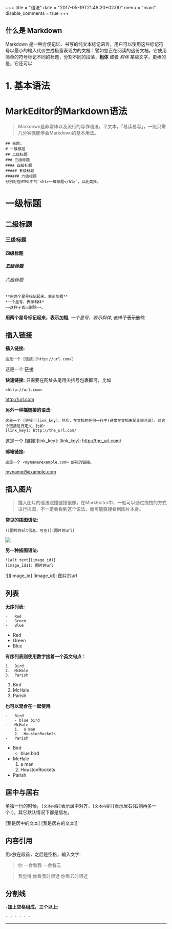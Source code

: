 +++
title = "语法"
date = "2017-05-19T21:49:20+02:00"
menu = "main"
disable_comments = true
+++

## 什么是 Markdown

Markdown 是一种方便记忆、书写的纯文本标记语言，用户可以使用这些标记符号以最小的输入代价生成极富表现力的文档：譬如您正在阅读的这份文档。它使用简单的符号标记不同的标题，分割不同的段落，**粗体** 或者 *斜体* 某些文字，更棒的是，它还可以

# 1. 基本语法
# MarkEditor的Markdown语法
>  Markdown是非常棒以及流行的写作语法，平文本，「易读易写」，一般只需几分钟就能学会Markdown的基本用法。
```
## 标题:
# 一级标题
## 二级标题
### 三级标题
#### 四级标题
##### 五级标题
###### 六级标题
分别对应HTML中的`<h1>一级标题</h1>`，以此类推。
```
# 一级标题
## 二级标题
### 三级标题
#### 四级标题
##### 五级标题
###### 六级标题
```
**用两个星号标记起来，表示加粗**
*一个星号，表示斜体*
~~这样子表示删除~~。
```
**用两个星号标记起来，表示加粗**,
*一个星号，表示斜体*,
~~这样子表示删除~~

## 插入链接
**插入链接:**
```
这是一个 [链接](http://url.com/)
```
这是一个 [链接](http://url.com/)

**快速链接:**
只需要在网址头尾用尖括号包裹即可，比如
```
<http://url.com>
```
<http://url.com>

**另外一种插链接的语法:**
```
这是一个 [链接][link_key]，然后，在文档的任何一行中(通常在文档末尾比较合适)，对这个链接进行定义，比如: 
[link_key]: http://the_url.com/ 
```
这是一个 [链接][link_key]: 
[link_key]: http://the_url.com/ 

**邮箱链接:**
```
这是一个 <myname@example.com> 邮箱的链接。
```
<myname@example.com> 


## 插入图片
> 插入图片的语法跟插链接很像，在MarkEditor中，一般可以通过拖拽的方式进行插图，不一定会看到这个语法，而可能直接看到图片本身。

**常见的插图语法:**
```
![图片的alt信息，可空)](图片的url)
```
![](图片的url)

**另一种插图语法:**
```
![alt text][image_id1]
[image_id1]: 图片的url
```
![][image_id]
[image_id]: 图片的url

## 列表

**无序列表:**
```
-   Red
-   Green
-   Blue
```
-   Red
-   Green
-   Blue

**有序列表则使用数字接着一个英文句点：**
```
1.  Bird
2.  McHale
3.  Parish
```
1.  Bird
2.  McHale
3.  Parish

**也可以混合在一起使用:**
```
-   Bird
    - blue bird
-   McHale
    1.  a man
    2.  HoustonRockets
-   Parish
```
-   Bird
    - blue bird
-   McHale
    1.  a man
    2.  HoustonRockets
-   Parish

## 居中与居右
单独一行的时候，`[文本内容]`表示居中对齐，`[文本内容]]`表示居右(右侧再多一个`]`)，其它默认情况下都是居左。

[我是居中的文本]
[我是居右的文本]]


## 内容引用
用`>`放在段首，之后是空格，输入文字:

> 你
> 一会看我
> 一会看云

>  我觉得
>  你看我时很远
>  你看云时很近


## 分割线
**`-`加上空格组成，三个以上:**
```
- - - - - -
```
- - - - - -




